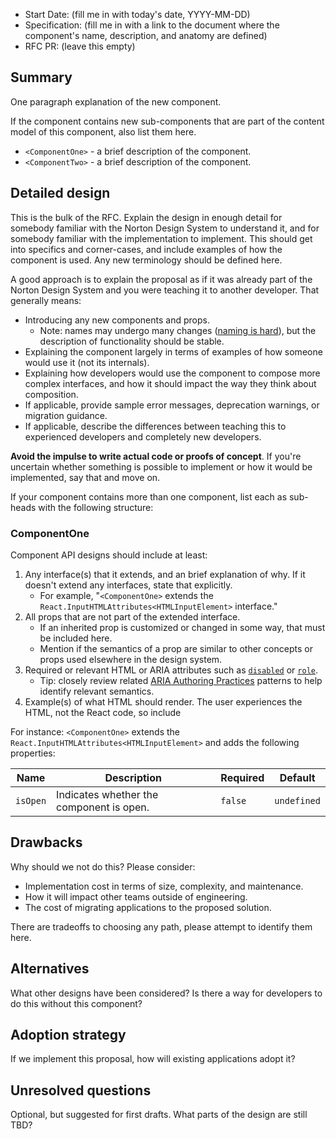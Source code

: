 - Start Date: (fill me in with today's date, YYYY-MM-DD)
- Specification: (fill me in with a link to the document where the component's name, description, and anatomy are defined)
- RFC PR: (leave this empty)

## Summary

One paragraph explanation of the new component.

If the component contains new sub-components that are part of the content model of this component, also list them here.

- `<ComponentOne>` - a brief description of the component.
- `<ComponentTwo>` - a brief description of the component.

## Detailed design

This is the bulk of the RFC.
Explain the design in enough detail for somebody familiar with the Norton Design System to understand it, and for somebody familiar with the implementation to implement.
This should get into specifics and corner-cases, and include examples of how the component is used.
Any new terminology should be defined here.

A good approach is to explain the proposal as if it was already part of the Norton Design System and you were teaching it to another developer.
That generally means:

- Introducing any new components and props.
    - Note: names may undergo many changes ([naming is hard](https://www.karlton.org/2017/12/naming-things-hard/)), but the description of functionality should be stable.
- Explaining the component largely in terms of examples of how someone would use it (not its internals).
- Explaining how developers would use the component to compose more complex interfaces, and how it should impact the way they think about composition.
- If applicable, provide sample error messages, deprecation warnings, or migration guidance.
- If applicable, describe the differences between teaching this to experienced developers and completely new developers.

**Avoid the impulse to write actual code or proofs of concept**.
If you're uncertain whether something is possible to implement or how it would be implemented, say that and move on.

If your component contains more than one component, list each as sub-heads with the following structure:

### ComponentOne

Component API designs should include at least:

1. Any interface(s) that it extends, and an brief explanation of why. If it doesn't extend any interfaces, state that explicitly.
   - For example, "`<ComponentOne>` extends the `React.InputHTMLAttributes<HTMLInputElement>` interface."
1. All props that are not part of the extended interface.
    - If an inherited prop is customized or changed in some way, that must be included here.
    - Mention if the semantics of a prop are similar to other concepts or props used elsewhere in the design system.
1. Required or relevant HTML or ARIA attributes such as [`disabled`](https://developer.mozilla.org/en-US/docs/Web/HTML/Attributes/disabled) or [`role`](https://developer.mozilla.org/en-US/docs/Web/Accessibility/ARIA/Roles).
    - Tip: closely review related [ARIA Authoring Practices](https://w3c.github.io/aria-practices/) patterns to help identify relevant semantics.
1. Example(s) of what HTML should render. The user experiences the HTML, not the React code, so include 

For instance: `<ComponentOne>` extends the `React.InputHTMLAttributes<HTMLInputElement>` and adds the following properties:

| Name     | Description                              | Required | Default     |
| -------- | ---------------------------------------- | -------- | ----------- |
| `isOpen` | Indicates whether the component is open. | `false`  | `undefined` |

## Drawbacks

Why should we not do this? Please consider:

- Implementation cost in terms of size, complexity, and maintenance.
- How it will impact other teams outside of engineering.
- The cost of migrating applications to the proposed solution.

There are tradeoffs to choosing any path, please attempt to identify them here.

## Alternatives

What other designs have been considered?
Is there a way for developers to do this without this component?

## Adoption strategy

If we implement this proposal, how will existing applications adopt it?

## Unresolved questions

Optional, but suggested for first drafts. What parts of the design are still TBD?
